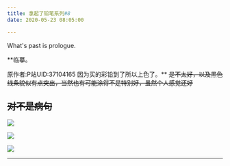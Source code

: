 ```yaml
---
title: 拿起了铅笔系列#8
date: 2020-05-23 08:05:00

---
```

What's past is prologue.

<!--more-->**临摹。
原作者:P站UID:37104165
因为买的彩铅到了所以上色了。**
~~是不太好，以及黑色线条貌似有点突出，当然也有可能涂得不是特别好，虽然个人感觉还好~~

~~对不是病句~~
----------


![](https://buyao.mobi/i/2020/05/23/qjnuz0.jpg)

![](https://buyao.mobi/i/2020/05/23/qjobpg.jpg)

![](https://buyao.mobi/i/2020/05/23/qjojht.jpg)


----------